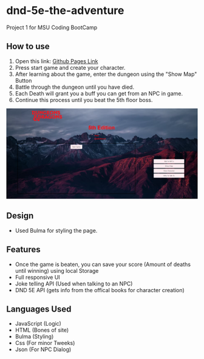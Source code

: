 # dnd-5e-the-adventure
Project 1 for MSU Coding BootCamp

## How to use
1. Open this link: [Github Pages Link](https://quentinhnilica.github.io/dnd-5e-the-adventure/)
2. Press start game and create your character.
3. After learning about the game, enter the dungeon using the "Show Map" Button
4. Battle through the dungeon until you have died.
5. Each Death will grant you a buff you can get from an NPC in game.
6. Continue this process until you beat the 5th floor boss. 

![image](DND.png)

## Design 
- Used Bulma for styling the page.

## Features
- Once the game is beaten, you can save your score (Amount of deaths until winning) using local Storage
- Full responsive UI
- Joke telling API (Used when talking to an NPC)
- DND 5E API (gets info from the offical books for character creation)

## Languages Used
- JavaScript (Logic)
- HTML (Bones of site)
- Bulma (Styling)
- Css (For minor Tweeks)
- Json (For NPC Dialog)

